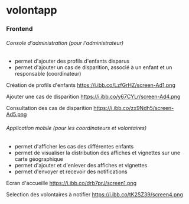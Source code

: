 # volontapp

### Frontend
###### Console d'administration (pour l'administrateur)
* permet d'ajouter des profils d'enfants disparus
* permet d'ajouter un cas de disparition, associé à un enfant et un responsable (coordinateur)

Création de profils d'enfants https://i.ibb.co/LzfGrHZ/screen-Ad1.png

Ajouter une cas de disparition https://i.ibb.co/y67CYLr/screen-Ad4.png

Consultation des cas de disparition https://i.ibb.co/zx9Ndh5/screen-Ad5.png

###### Application mobile (pour les coordinateurs et volontaires)
* permet d'afficher les cas des différentes enfants
* permet de visualiser la distribution des affiches et vignettes sur une carte géographique
* permet d'ajouter et d'enlever des affiches et vignettes
* permet d'envoyer et recevoir des notifications

Ecran d'accueille https://i.ibb.co/drb7prJ/screen1.png

Selection des volontaires à notifier https://i.ibb.co/tK2SZ39/screen4.png
